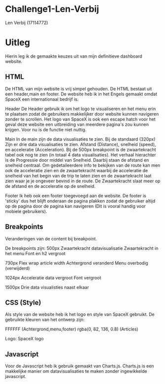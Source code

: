 # Challenge1-Len-Verbij
 Len Verbij (17114772)
# Uitleg
Hierin leg ik de gemaakte keuzes uit van mijn definitieve dashboard website. 
## HTML
De HTML van mijn website is vrij simpel gehouden. De HTML bestaat uit een header,main en footer. De website heb ik in het Engels gemaakt omdat SpaceX een internationaal bedrijf is.

Header
De Header gebruik ik om het logo te visualiseren en het menu erin te plaatsen zodat de gebruikers makkelijker door website kunnen navigeren zonder te scrollen. Het logo van SpaceX is ook een escape hatch voor het geval deze website een uitbreiding van meerdere pagina's zou kunnen krijgen. Voor nu is de functie niet nuttig.

Main
In de main zijn de data visualisaties te zien. Bij de standaard (320px) Zijn er drie data visualisaties te zien. Afstand (Distance), snelheid (speed), en acceleratie (Acceleration). Bij de 500px breakpoint is de zwaartekracht tabel ook nog te zien (in totaal 4 data visualisaties). Het verhaal hierachter is de Progressie door middel van Snelheid. Daarbij staan de afstand en snelheid centraal. Om gedetaileerdere info te bekijken van de route kan men ook de acceleratie zien en de zwaartekracht waarbij de acceleratie de snelheid van het begin van de trip te laten zien en de zwaartekracht laat zien waar je je ongeveer bevind in de route. De Zwaartekracht slaat meer op de afstand en de acceleratie op de snelheid.

Footer
Ik heb ook een footer toegevoegd aan de website. De footer is 'sticky' dus het blijft onderaan de pagina plakken zodat de gebruiker altijd op de pagina door de pagina kan navigeren (Dit is vooral handig voor mobiele gebruikers).

## Breakpoints
Veranderingen van de content bij breakpoint.

De breakpoints zijn:
500px
Zwaartekracht datavisualisatie
Zwaartekracht in het menu
Font en h2 vergroot

730px
Flex wrap
article width
Achtergrond veranderd
Menu overbodig (verwijderd)

1024px
Acceleratie data vergroot
Font vergroot

1500px
Drie data visualisties naast elkaar

## CSS (Style)
Als style van de website heb ik het logo en style van SpaceX gebruikt.
De gebruikte kleuren van het ontwerp zijn:

FFFFFF (Achtergrond,menu,footer)
rgba(0, 82, 136, 0.8) (Articles)

Logo: SpaceX logo

## Javascript
Voor de Javascript heb ik gebruik gemaakt van Charts.js. Charts.js is een makkelijke manier om datavisualisaties te maken zonder ingewikkelde javascript. 
